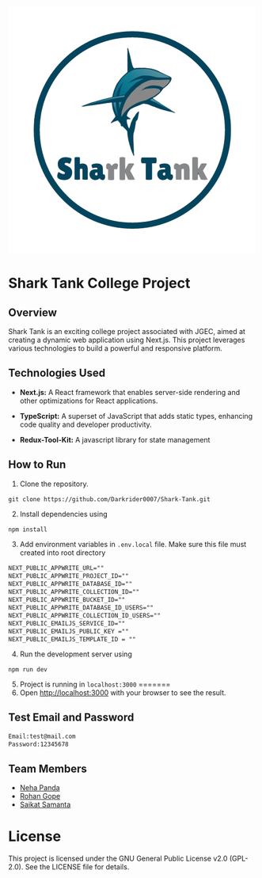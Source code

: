 
<img src="./public/STlogo1.png">


# Shark Tank College Project

## Overview

Shark Tank is an exciting college project associated with JGEC, aimed at creating a dynamic web application using Next.js. This project leverages various technologies to build a powerful and responsive platform.

## Technologies Used

- **Next.js:** A React framework that enables server-side rendering and other optimizations for React applications.

- **TypeScript:** A superset of JavaScript that adds static types, enhancing code quality and developer productivity.

- **Redux-Tool-Kit:** A javascript library for state management

## How to Run

1. Clone the repository.

```
git clone https://github.com/Darkrider0007/Shark-Tank.git
```

2. Install dependencies using

```
npm install
```

3. Add environment variables in `.env.local` file. Make sure this file must created into root directory

```
NEXT_PUBLIC_APPWRITE_URL=""
NEXT_PUBLIC_APPWRITE_PROJECT_ID=""
NEXT_PUBLIC_APPWRITE_DATABASE_ID=""
NEXT_PUBLIC_APPWRITE_COLLECTION_ID=""
NEXT_PUBLIC_APPWRITE_BUCKET_ID=""
NEXT_PUBLIC_APPWRITE_DATABASE_ID_USERS=""
NEXT_PUBLIC_APPWRITE_COLLECTION_ID_USERS=""
NEXT_PUBLIC_EMAILJS_SERVICE_ID=""
NEXT_PUBLIC_EMAILJS_PUBLIC_KEY =""
NEXT_PUBLIC_EMAILJS_TEMPLATE_ID = ""
```

4. Run the development server using

```
npm run dev
```


5. Project is running in `localhost:3000`
=======
5. Open [http://localhost:3000](http://localhost:3000) with your browser to see the result.

## Test Email and Password

```
Email:test@mail.com
Password:12345678
```
## Team Members

- [Neha Panda](https://www.github.com/Neha00011)
- [Rohan Gope](https://www.github.com/Darkrider0007)
- [Saikat Samanta](https://www.github.com/psykat1116)




# License

This project is licensed under the GNU General Public License v2.0 (GPL-2.0). See the LICENSE file for details.

